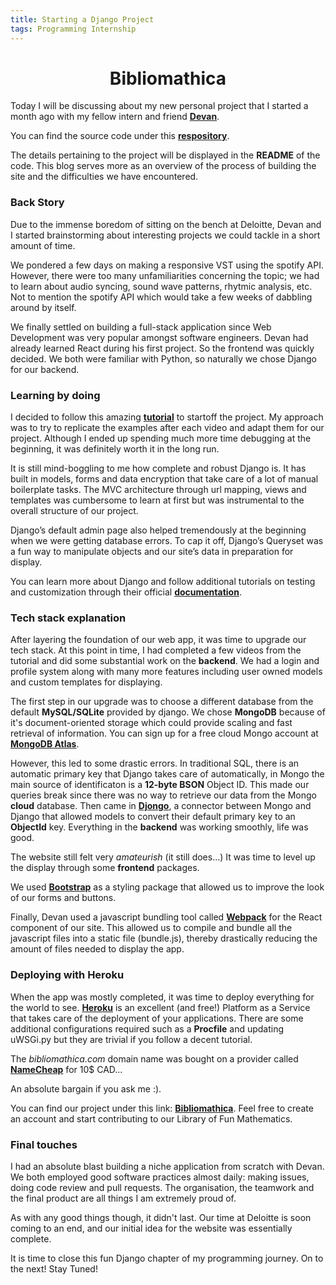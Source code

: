 ```yaml
---
title: Starting a Django Project
tags: Programming Internship
---
```


<h1 align="center">
Bibliomathica
</h1>

Today I will be discussing about my new personal project that I started a month ago with my fellow intern and friend
**[Devan](https://github.com/devan-srinivasan)**. 

You can find the source code under this **[respository](https://github.com/devan-srinivasan/bibliomathica)**.

The details pertaining to the project will be displayed in the **README** of the code. This blog serves more as an overview of the process of building the site and the difficulties we have encountered.

### Back Story

Due to the immense boredom of sitting on the bench at Deloitte, Devan and I started brainstorming about interesting projects we could tackle in a short amount of time.

We pondered a few days on making a responsive VST using the spotify API. However, there were too many unfamiliarities concerning the topic; we had to learn about audio syncing, sound wave patterns, rhytmic analysis, etc. Not to mention the spotify API which would take a few weeks of dabbling around by itself.

We finally settled on building a full-stack application since Web Development was very popular amongst software engineers. Devan had already learned React during his first project. So the frontend was quickly decided. We both were familiar with Python, so naturally we chose Django for our backend.

### Learning by doing

I decided to follow this amazing **[tutorial](https://www.youtube.com/playlist?list=PL-osiE80TeTtoQCKZ03TU5fNfx2UY6U4p)** to startoff the project. My approach was to try to replicate the examples after each video and adapt them for our project. Although I ended up spending much more time debugging at the beginning, it was definitely worth it in the long run.

It is still mind-boggling to me how complete and robust Django is. It has built in models, forms and data encryption that take care of a lot of manual boilerplate tasks. The MVC architecture through url mapping, views and templates was cumbersome to learn at first but was instrumental to the overall structure of our project.

Django’s default admin page also helped tremendously at the beginning when we were getting database errors. To cap it off, Django’s Queryset was a fun way to manipulate objects and our site’s data in preparation for display.

You can learn more about Django and follow additional tutorials on testing and customization through their official **[documentation](https://docs.djangoproject.com/en/4.1/)**.

### Tech stack explanation

After layering the foundation of our web app, it was time to upgrade our tech stack. At this point in time, I had completed a few videos from the tutorial and did some substantial work on the **backend**. We had a login and profile system along with many more features including user owned models and custom templates for displaying.

The first step in our upgrade was to choose a different database from the default **MySQL/SQLite** provided by django. We chose **MongoDB** because of it's document-oriented storage which could provide scaling and fast retrieval of information. You can sign up for a free cloud Mongo account at **[MongoDB Atlas](https://www.mongodb.com/atlas/database)**.

However, this led to some drastic errors. In traditional SQL, there is an automatic primary key that Django takes care of automatically, in Mongo the main source of identificaton is a **12-byte BSON** Object ID. This made our queries break since there was no way to retrieve our data from the Mongo **cloud** database. Then came in **[Djongo](https://www.djongomapper.com/integrating-django-with-mongodb/)**, a connector between Mongo and Django that allowed models to convert their default primary key to an **ObjectId** key. Everything in the **backend** was working smoothly, life was good.

The website still felt very *amateurish* (it still does...) It was time to level up the display through some **frontend** packages. 

We used **[Bootstrap](https://getbootstrap.com/docs/5.2/getting-started/introduction/)** as a styling package that allowed us to improve the look of our forms and buttons. 

Finally, Devan used a javascript bundling tool called **[Webpack](https://webpack.js.org/)** for the React component of our site. This allowed us to compile and bundle all the javascript files into a static file (bundle.js), thereby drastically reducing the amount of files needed to display the app. 

### Deploying with Heroku

When the app was mostly completed, it was time to deploy everything for the world to see. **[Heroku](https://www.heroku.com/dynos)** is an excellent (and free!) Platform as a Service that takes care of the deployment of your applications. There are some additional configurations required such as a **Procfile** and updating uWSGi.py but they are trivial if you follow a decent tutorial.

The *bibliomathica.com* domain name was bought on a provider called **[NameCheap](https://www.namecheap.com/)** for 10$ CAD...

An absolute bargain if you ask me :).

You can find our project under this link: **[Bibliomathica](http://www.bibliomathica.com/)**. Feel free to create an account and start contributing to our Library of Fun Mathematics.

### Final touches

I had an absolute blast building a niche application from scratch with Devan. We both employed good software practices almost daily: making issues, doing code review and pull requests. The organisation, the teamwork and the final product are all things I am extremely proud of. 

As with any good things though, it didn't last. Our time at Deloitte is soon coming to an end, and our initial idea for the website was essentially complete. 

It is time to close this fun Django chapter of my programming journey. On to the next! Stay Tuned!
